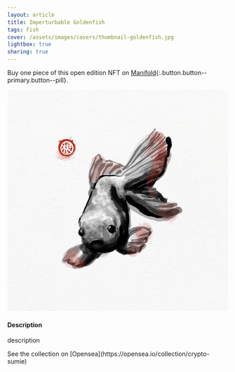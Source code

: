 ```yaml
---
layout: article
title: Imperturbable Goldenfish
tags: Fish
cover: /assets/images/covers/thumbnail-goldenfish.jpg
lightbox: true
sharing: true
---
```


Buy one piece of this open edition NFT on [Manifold](https://app.manifold.xyz/c/cryptosumie-29){:.button.button--primary.button--pill}.

<div class="card mt-3">
  <div class="card__image">
    <img src="/assets/images/hd/goldenfish.jpg"/>
  </div>
  <div class="card__content">
    <div class="card__header">
      <h4>Description</h4>
    </div>
    <p>description</p>
  </div>
</div>
<div>
  See the collection on [Opensea](https://opensea.io/collection/crypto-sumie)
</div>



